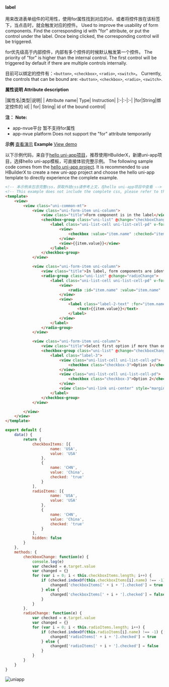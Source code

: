 #### label

用来改进表单组件的可用性，使用for属性找到对应的id，或者将控件放在该标签下，当点击时，就会触发对应的控件。
Used to improve the usability of form components. Find the corresponding id with "for" attribute, or put the control under the label. Once being clicked, the corresponding control will be triggered.

for优先级高于内部控件，内部有多个控件的时候默认触发第一个控件。
The priority of  "for" is higher than the internal control. The first control will be triggered by default if there are multiple controls internally.

目前可以绑定的控件有：``<button>``, ``<checkbox>``, ``<radio>``, ``<switch>``。
Currently, the controls that can be bound are: `<button>`, `<checkbox>`, `<radio>`, `<switch>`.

**属性说明**
**Attribute description**

|属性名|类型|说明|
| Attribute name| Type| Instruction|
|:-|:-|:-|
|for|String|绑定控件的 id|
| for| String| id of the bound control|

**注：**
**Note:**
- app-nvue平台 暂不支持for属性
- app-nvue platform Does not support the "for" attribute temporarily

**示例** [查看演示](https://hellouniapp.dcloud.net.cn/pages/component/label/label)
**Example** [View demo](https://hellouniapp.dcloud.net.cn/pages/component/label/label)
 
以下示例代码，来自于[hello uni-app项目](https://github.com/dcloudio/hello-uniapp)，推荐使用HBuilderX，新建uni-app项目，选择hello uni-app模板，可直接体验完整示例。
The following sample code comes from the [hello uni-app project](https://github.com/dcloudio/hello-uniapp). It is recommended to use HBuilderX to create a new uni-app project and choose the hello uni-app template to directly experience the complete example.
```html
<!-- 本示例未包含完整css，获取外链css请参考上文，在hello uni-app项目中查看 -->
<!-- This example does not include the complete css, please refer to the above to obtain the external css. View it in the hello uni-app project -->
<template>
	<view>
		<view class="uni-common-mt">
			<view class="uni-form-item uni-column">
				<view class="title">Form component is in the label</view>
				<checkbox-group class="uni-list" @change="checkboxChange">
					<label class="uni-list-cell uni-list-cell-pd" v-for="item in checkboxItems" :key="item.name">
						<view>
							<checkbox :value="item.name" :checked="item.checked"></checkbox>
						</view>
						<view>{{item.value}}</view>
					</label>
				</checkbox-group>
			</view>

			<view class="uni-form-item uni-column">
				<view class="title">In label, form components are identified with for</view>
				<radio-group class="uni-list" @change="radioChange">
					<label class="uni-list-cell uni-list-cell-pd" v-for="(item,index) in radioItems" :key="index">
						<view>
							<radio :id="item.name" :value="item.name" :checked="item.checked"></radio>
						</view>
						<view>
							<label class="label-2-text" :for="item.name">
								<text>{{item.value}}</text>
							</label>
						</view>
					</label>
				</radio-group>
			</view>

			<view class="uni-form-item uni-column">
				<view class="title">Select first option if more than one option in label</view>
				<checkbox-group class="uni-list" @change="checkboxChange">
					<label class="label-3">
						<view class="uni-list-cell uni-list-cell-pd">
							<checkbox class="checkbox-3">Option 1</checkbox>
						</view>
						<view class="uni-list-cell uni-list-cell-pd">
							<checkbox class="checkbox-3">Option 2</checkbox>
						</view>
						<view class="uni-link uni-center" style="margin-top:20rpx;">Click the text under the label, with the first checkbox selected by default</view>
					</label>
				</checkbox-group>
			</view>

		</view>
	</view>
</template>
```
 
```javascript
export default {
    data() {
        return {
            checkboxItems: [{
                    name: 'USA',
                    value: 'USA'
                },
                {
                    name: 'CHN',
                    value: 'China',
                    checked: 'true'
                }
            ],
            radioItems: [{
                    name: 'USA',
                    value: 'USA'
                },
                {
                    name: 'CHN',
                    value: 'China',
                    checked: 'true'
                }
            ],
            hidden: false
        }
    },
    methods: {
        checkboxChange: function(e) {
            console.log(e)
            var checked = e.target.value
            var changed = {}
            for (var i = 0; i < this.checkboxItems.length; i++) {
                if (checked.indexOf(this.checkboxItems[i].name) !== -1) {
                    changed['checkboxItems[' + i + '].checked'] = true
                } else {
                    changed['checkboxItems[' + i + '].checked'] = false
                }
            }
        },
        radioChange: function(e) {
            var checked = e.target.value
            var changed = {}
            for (var i = 0; i < this.radioItems.length; i++) {
                if (checked.indexOf(this.radioItems[i].name) !== -1) {
                    changed['radioItems[' + i + '].checked'] = true
                } else {
                    changed['radioItems[' + i + '].checked'] = false
                }
            }
        }
    }
}
```
 
![uniapp](https://bjetxgzv.cdn.bspapp.com/VKCEYUGU-uni-app-doc/4588a660-4f30-11eb-a16f-5b3e54966275.png)
 
